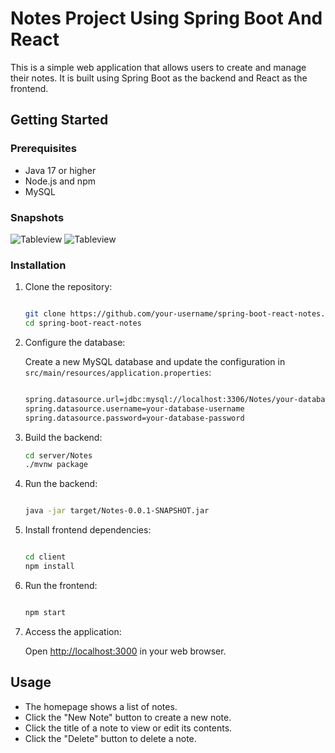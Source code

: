 # Notes Project Using Spring Boot And React

This is a simple web application that allows users to create and manage their notes. It is built using Spring Boot as the backend and React as the frontend.

## Getting Started

### Prerequisites

- Java 17 or higher
- Node.js and npm
- MySQL

### Snapshots

![Tableview](https://github.com/user-attachments/assets/5ee2698b-4432-48b8-b330-b238600a58c5)
![Tableview](https://github.com/user-attachments/assets/bc48b7d2-bc50-4cce-9991-6382a2dbba34)

### Installation

1.  Clone the repository:

    ```bash

    git clone https://github.com/your-username/spring-boot-react-notes.git
    cd spring-boot-react-notes
    ```

2.  Configure the database:

    Create a new MySQL database and update the configuration in `src/main/resources/application.properties`:

    ```bash

    spring.datasource.url=jdbc:mysql://localhost:3306/Notes/your-database-name
    spring.datasource.username=your-database-username
    spring.datasource.password=your-database-password
    ```

3.  Build the backend:

    ```bash
    cd server/Notes
    ./mvnw package
    ```

4.  Run the backend:

    ```bash

    java -jar target/Notes-0.0.1-SNAPSHOT.jar
    ```

5.  Install frontend dependencies:

    ```bash

    cd client
    npm install
    ```

6.  Run the frontend:

    ```bash

    npm start
    ```

7.  Access the application:

    Open [http://localhost:3000](http://localhost:3000/) in your web browser.

## Usage

- The homepage shows a list of notes.
- Click the "New Note" button to create a new note.
- Click the title of a note to view or edit its contents.
- Click the "Delete" button to delete a note.
